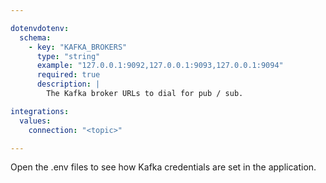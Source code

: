 ```yaml
---

dotenvdotenv:
  schema:
    - key: "KAFKA_BROKERS"
      type: "string"
      example: "127.0.0.1:9092,127.0.0.1:9093,127.0.0.1:9094"
      required: true
      description: |
        The Kafka broker URLs to dial for pub / sub.

integrations:
  values:
    connection: "<topic>"

---
```


Open the .env files to see how Kafka credentials are set in the application.
